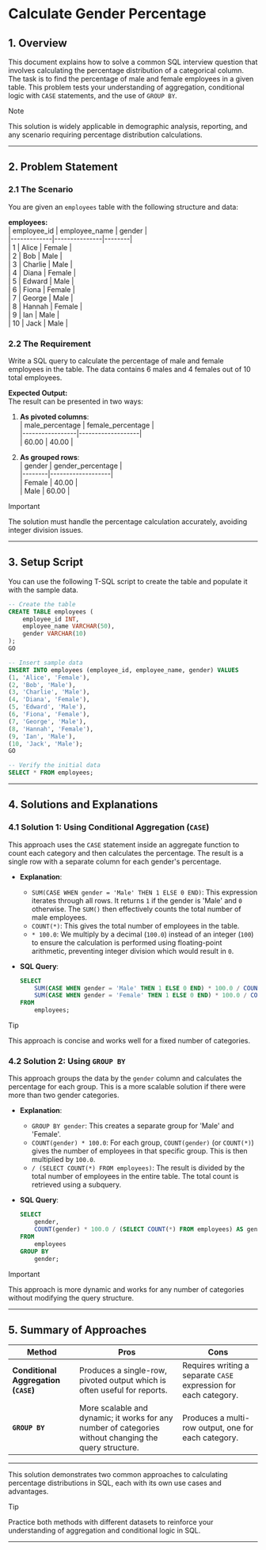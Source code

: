 # Calculate Gender Percentage  

## 1. **Overview**  
This document explains how to solve a common SQL interview question that involves calculating the percentage distribution of a categorical column. The task is to find the percentage of male and female employees in a given table. This problem tests your understanding of aggregation, conditional logic with `CASE` statements, and the use of `GROUP BY`.  

> [!NOTE]  
> This solution is widely applicable in demographic analysis, reporting, and any scenario requiring percentage distribution calculations.  

---

## 2. **Problem Statement**  

### 2.1 **The Scenario**  
You are given an `employees` table with the following structure and data:  

**employees:**  
| employee_id | employee_name | gender |  
|-------------|---------------|--------|  
| 1           | Alice         | Female |  
| 2           | Bob           | Male   |  
| 3           | Charlie       | Male   |  
| 4           | Diana         | Female |  
| 5           | Edward        | Male   |  
| 6           | Fiona         | Female |  
| 7           | George        | Male   |  
| 8           | Hannah        | Female |  
| 9           | Ian           | Male   |  
| 10          | Jack          | Male   |  

### 2.2 **The Requirement**  
Write a SQL query to calculate the percentage of male and female employees in the table. The data contains 6 males and 4 females out of 10 total employees.  

**Expected Output:**  
The result can be presented in two ways:  
1. **As pivoted columns**:  
   | male_percentage | female_percentage |  
   |-----------------|-------------------|  
   | 60.00           | 40.00             |  

2. **As grouped rows**:  
   | gender | gender_percentage |  
   |--------|-------------------|  
   | Female | 40.00             |  
   | Male   | 60.00             |  

> [!IMPORTANT]  
> The solution must handle the percentage calculation accurately, avoiding integer division issues.  

---

## 3. **Setup Script**  
You can use the following T-SQL script to create the table and populate it with the sample data.  

```sql
-- Create the table
CREATE TABLE employees (
    employee_id INT,
    employee_name VARCHAR(50),
    gender VARCHAR(10)
);
GO

-- Insert sample data
INSERT INTO employees (employee_id, employee_name, gender) VALUES
(1, 'Alice', 'Female'),
(2, 'Bob', 'Male'),
(3, 'Charlie', 'Male'),
(4, 'Diana', 'Female'),
(5, 'Edward', 'Male'),
(6, 'Fiona', 'Female'),
(7, 'George', 'Male'),
(8, 'Hannah', 'Female'),
(9, 'Ian', 'Male'),
(10, 'Jack', 'Male');
GO

-- Verify the initial data
SELECT * FROM employees;
```  

---

## 4. **Solutions and Explanations**  

### 4.1 **Solution 1: Using Conditional Aggregation (`CASE`)**  
This approach uses the `CASE` statement inside an aggregate function to count each category and then calculates the percentage. The result is a single row with a separate column for each gender's percentage.  

- **Explanation**:  
  - `SUM(CASE WHEN gender = 'Male' THEN 1 ELSE 0 END)`: This expression iterates through all rows. It returns `1` if the gender is 'Male' and `0` otherwise. The `SUM()` then effectively counts the total number of male employees.  
  - `COUNT(*)`: This gives the total number of employees in the table.  
  - `* 100.0`: We multiply by a decimal (`100.0`) instead of an integer (`100`) to ensure the calculation is performed using floating-point arithmetic, preventing integer division which would result in `0`.  

- **SQL Query**:  
  ```sql
  SELECT
      SUM(CASE WHEN gender = 'Male' THEN 1 ELSE 0 END) * 100.0 / COUNT(*) AS male_percentage,
      SUM(CASE WHEN gender = 'Female' THEN 1 ELSE 0 END) * 100.0 / COUNT(*) AS female_percentage
  FROM
      employees;
  ```  

> [!TIP]  
> This approach is concise and works well for a fixed number of categories.  

### 4.2 **Solution 2: Using `GROUP BY`**  
This approach groups the data by the `gender` column and calculates the percentage for each group. This is a more scalable solution if there were more than two gender categories.  

- **Explanation**:  
  - `GROUP BY gender`: This creates a separate group for 'Male' and 'Female'.  
  - `COUNT(gender) * 100.0`: For each group, `COUNT(gender)` (or `COUNT(*)`) gives the number of employees in that specific group. This is then multiplied by `100.0`.  
  - `/ (SELECT COUNT(*) FROM employees)`: The result is divided by the total number of employees in the entire table. The total count is retrieved using a subquery.  

- **SQL Query**:  
  ```sql
  SELECT
      gender,
      COUNT(gender) * 100.0 / (SELECT COUNT(*) FROM employees) AS gender_percentage
  FROM
      employees
  GROUP BY
      gender;
  ```  

> [!IMPORTANT]  
> This approach is more dynamic and works for any number of categories without modifying the query structure.  

---

## 5. **Summary of Approaches**  

| **Method**                              | **Pros**                                                              | **Cons**                                                         |  
|-----------------------------------------|-----------------------------------------------------------------------|------------------------------------------------------------------|  
| **Conditional Aggregation (`CASE`)**    | Produces a single-row, pivoted output which is often useful for reports. | Requires writing a separate `CASE` expression for each category. |  
| **`GROUP BY`**                          | More scalable and dynamic; it works for any number of categories without changing the query structure. | Produces a multi-row output, one for each category.              |  

---

This solution demonstrates two common approaches to calculating percentage distributions in SQL, each with its own use cases and advantages.  

> [!TIP]  
> Practice both methods with different datasets to reinforce your understanding of aggregation and conditional logic in SQL.  

---
